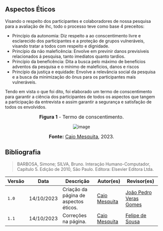 ## Aspectos Éticos 

Visando o respeito dos participantes e colaboradores de nossa pesquisa para a avaliação de ihc, todo o processo teve como base 4 preceitos:
- Princípio da autonomia: Diz respeito a ao conscentimento livre e esclarecido dos participantes e a proteção de grupos vulneráveis, visando tratar a todos com respeito e dignidade.
- Princípio da não maleficência: Envolve em previnir danos previsíveis relacionados á pesquisa, tanto imediatos quanto tardios.
- Princípio da beneficência: Dita a busca pelo máximo de benefícios adventos da pesquisa e o mínimo de malefícios, danos e riscos
- Princípio da justiça e equidade: Envolve a relevância social da pesquisa e a busca da minimização do ônus para os participantes mais vulneráveis.

 Tendo em vista o que foi dito, foi elaborado um termo de conscentimento para garantir a ciência dos participantes de todos os aspectos que tangem a participação da entrevista e assim garantir a segurança e satisfação de todos os envolvidos.

<font size="3"><p style="text-align: center"><b>Figura 1</b> - Termo de conscentimento.</p></font>

<center>

 <img src="https://github.com/Interacao-Humano-Computador/2023.2-SEI-GDF/assets/95441810/ad67723b-68fc-4f99-bde1-15628f3cbfe0" data-origin="https://github.com/Interacao-Humano-Computador/2023.2-SEI-GDF/assets/95441810/ad67723b-68fc-4f99-bde1-15628f3cbfe0" alt="image">

</center>

<font size="3"><p style="text-align: center"><b>Fonte:</b> [Caio Mesquita](https://github.com/Caiomesvie), 2023.</p></font>


## Bibliografia
>BARBOSA, Simone; SILVA, Bruno. Interação Humano-Computador, Capítulo 5. Edição de 2010, São Paulo. Editora: Elsevier Editora Ltda. 


| Versão | Data       | Descrição                                       | Autor(es)                                                                                     | Revisor(es)                                      |
| ------ | ---------- | ----------------------------------------------- | ------------------------------------------------| ------------------------------------------------ |
| `1.0`  | 14/10/2023 | Criação da página de aspectos éticos. | [Caio Mesquita](https://github.com/Caiomesvie)  | [João Pedro Veras Gomes](https://github.com/joosPerro)
| `1.1`  | 14/10/2023 | Correções na página. | [Caio Mesquita](https://github.com/Caiomesvie)  | [Felipe de Sousa](https://github.com/fsousac)
